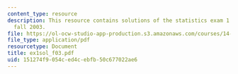 ```yaml
---
content_type: resource
description: This resource contains solutions of the statistics exam 1 for the semester,
  fall 2003.
file: https://ol-ocw-studio-app-production.s3.amazonaws.com/courses/14-30-introduction-to-statistical-method-in-economics-spring-2006/151274f9054ced4cebfb50c677022ae6_ex1sol_f03.pdf
file_type: application/pdf
resourcetype: Document
title: ex1sol_f03.pdf
uid: 151274f9-054c-ed4c-ebfb-50c677022ae6
---
```

